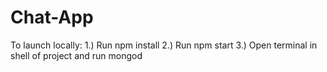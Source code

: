 # Chat-App
To launch locally:
1.) Run npm install
2.) Run npm start
3.) Open terminal in shell of project and run mongod
